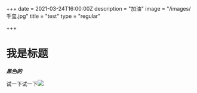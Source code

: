 +++
date = 2021-03-24T16:00:00Z
description = "加油"
image = "/images/千玺.jpg"
title = "test"
type = "regular"

+++
# 我是标题

**_黑色的_**

试一下试一下![](/images/service-2.png)